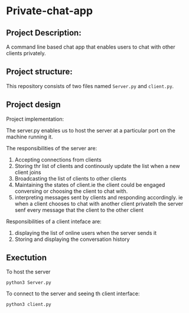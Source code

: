 # Private-chat-app

## Project Description:

A  command line based chat app that enables users to chat with  other clients privately.

## Project structure:

This repository consists of two files named ```Server.py``` and ```client.py```. 


## Project design

Project  implementation:

The server.py enables us to host the server at a particular port on the  machine running it.

The responsibilities of the server are:
<ol>
<li>Accepting connections from clients

<li>Storing thr list of clients and  continously update the list when a new client joins


<li>Broadcasting the list of clients to other clients

<li>Maintaining the states of client.ie the client could be engaged conversing or choosing the client to chat with.

<li>interpreting messages sent by  clients and responding accordingly.
ie when a client chooses to chat with another client privatelh the server senf every message that the client to the other client
</ol>
Responsibilities of a client inteface are:
<ol>
<li>displaying the list of   online users when the server sends it

<li>Storing and displaying the conversation history

</ol>

## Exectution

To host the server 

```python3 Server.py```

To connect to the server and seeing th client interface:


```python3 client.py ```







